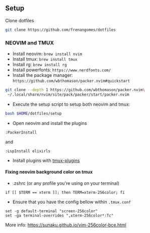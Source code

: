 ## Setup

Clone dotfiles

```bash
git clone https://github.com/frenangomes/dotfiles
```

### NEOVIM and TMUX

* Install neovim: `brew install nvim`
* Install tmux: `brew install tmux`
* Install rg: `brew install rg`
* Install powerfonts: `https://www.nerdfonts.com/`
* Install the package manager: `https://github.com/wbthomason/packer.nvim#quickstart`

```bash
git clone --depth 1 https://github.com/wbthomason/packer.nvim\
 ~/.local/share/nvim/site/pack/packer/start/packer.nvim
```

* Execute the setup script to setup both neovim and tmux:

```bash
bash $HOME/dotfiles/setup
```

* Open neovim and install the plugins

```
:PackerInstall
```

and

```
:LspInstall elixirls
```

* Install plugins with [tmux-plugins](https://github.com/tmux-plugins/tpm)

#### Fixing neovim background color on tmux

* .zshrc (or any profile you're using on your terminal)
```
if [[ $TERM == xterm ]]; then TERM=xterm-256color; fi
```

* Ensure that you have the config bellow within `.tmux.conf`
```
set -g default-terminal "screen-256color"
set -ga terminal-overrides ",xterm-256color*:Tc"
```

More info: https://sunaku.github.io/vim-256color-bce.html
